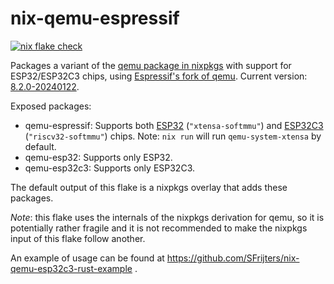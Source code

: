 # nix-qemu-espressif

[![nix flake check](https://github.com/SFrijters/nix-qemu-espressif/actions/workflows/build-qemu-espressif.yml/badge.svg)](https://github.com/SFrijters/nix-qemu-espressif/actions/workflows/build-qemu-espressif.yml)

Packages a variant of the [qemu package in nixpkgs](https://github.com/NixOS/nixpkgs/blob/master/pkgs/applications/virtualization/qemu/default.nix) with support for ESP32/ESP32C3 chips, using [Espressif's fork of qemu](https://github.com/espressif/qemu). Current version: [8.2.0-20240122](https://github.com/espressif/qemu/releases/tag/esp-develop-8.2.0-20240122).

Exposed packages:

* qemu-espressif: Supports both [ESP32](https://github.com/espressif/esp-toolchain-docs/blob/main/qemu/esp32/README.md) (`"xtensa-softmmu"`) and [ESP32C3](https://github.com/espressif/esp-toolchain-docs/blob/main/qemu/esp32c3/README.md) (`"riscv32-softmmu"`) chips. Note: `nix run` will run `qemu-system-xtensa` by default.
* qemu-esp32: Supports only ESP32.
* qemu-esp32c3: Supports only ESP32C3.

The default output of this flake is a nixpkgs overlay that adds these packages.

*Note*: this flake uses the internals of the nixpkgs derivation for qemu, so it is potentially rather fragile and it is not recommended to make the nixpkgs input of this flake follow another.

An example of usage can be found at https://github.com/SFrijters/nix-qemu-esp32c3-rust-example .
